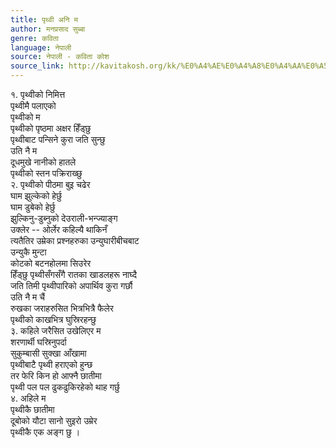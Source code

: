 ```yaml
---
title: पृथ्वी अनि म
author: मनप्रसाद सुब्बा
genre: कविता
language: नेपाली
source: नेपाली - कविता कोश
source_link: http://kavitakosh.org/kk/%E0%A4%AE%E0%A4%A8%E0%A4%AA%E0%A5%8D%E0%A4%B0%E0%A4%B8%E0%A4%BE%E0%A4%A6_%E0%A4%B8%E0%A5%81%E0%A4%AC%E0%A5%8D%E0%A4%AC%E0%A4%BE
---
```


१. पृथ्वीको निमित्त  
पृथ्वीमै पलाएको  
पृथ्वीको म  
पृथ्वीको पृष्ठमा अक्षर हिँड्छु  
पृथ्वीबाट पन्सिने कुरा जति सुन्छु  
उति नै म  
दूधमुखे नानीको हातले  
पृथ्वीको स्तन पक्रिराख्छु  
२. पृथ्वीको पीठमा बुइ चढेर  
घाम झुल्केको हेर्छु  
घाम डुबेको हेर्छु  
झुल्किनु-डुब्नुको देउराली-भन्ज्याङ्ग  
उक्लेर -- ओर्लेर कहिल्यै थाकिनँ  
त्यतैतिर उम्रेका प्रश्नहरुका उन्युघारीबीचबाट  
उन्युकै मुन्टा  
कोटको बटनहोलमा सिउरेर  
हिँड्छु पृथ्वीसँगसँगै रातका खाडलहरू नाघ्दै  
जति तिमी पृथ्वीपारिको अपार्थिव कुरा गर्छौ  
उति नै म चैं  
रुखका जराहरुसित भित्रभित्रै फैलेर  
पृथ्वीको काखभित्र घुस्रिरहन्छु  
३. कहिले जरैसित उखेलिएर म  
शरणार्थी घस्रिनुपर्दा  
सुकुम्बासी सुक्खा आँखामा  
पृथ्वीबाटै पृथ्वी हराएको हुन्छ  
तर फेरि किन हो आफ्नै छातीमा  
पृथ्वी पल पल ढुकढुकिरहेको थाह गर्छु  
४. अहिले म  
पृथ्वीकै छातीमा  
दूबोको यौटा सानो सुइरो उम्रेर  
पृथ्वीकै एक अङ्ग छु ।
